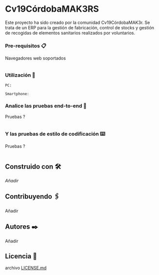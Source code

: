 # Cv19CórdobaMAK3RS

Este proyecto ha sido creado por la comunidad Cv19CórdobaMAK3r.
Se trata de un ERP para la gestión de fabricación, control de stocks y 
gestión de recogidas de elementos sanitarios realizados por voluntarios.

### Pre-requisitos 📋


Navegadores web soportados

```

```

### Utilización 🔧



```
PC:
```


```
Smartphone:
```



### Analice las pruebas end-to-end 🔩

Pruebas ?

```

```

### Y las pruebas de estilo de codificación ⌨️

Pruebas ?
```

```

## Construido con 🛠️

_Añadir_

## Contribuyendo 🖇️

Añadir

## Autores ✒️

Añadir

## Licencia 📄

archivo [LICENSE.md](LICENSE.md)